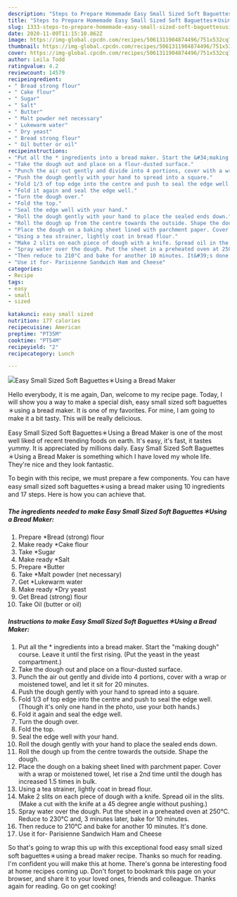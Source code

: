 ```yaml
---
description: "Steps to Prepare Homemade Easy Small Sized Soft Baguettes＊Using a Bread Maker"
title: "Steps to Prepare Homemade Easy Small Sized Soft Baguettes＊Using a Bread Maker"
slug: 1333-steps-to-prepare-homemade-easy-small-sized-soft-baguettesusing-a-bread-maker
date: 2020-11-09T11:15:10.862Z
image: https://img-global.cpcdn.com/recipes/5061311904874496/751x532cq70/easy-small-sized-soft-baguettes＊using-a-bread-maker-recipe-main-photo.jpg
thumbnail: https://img-global.cpcdn.com/recipes/5061311904874496/751x532cq70/easy-small-sized-soft-baguettes＊using-a-bread-maker-recipe-main-photo.jpg
cover: https://img-global.cpcdn.com/recipes/5061311904874496/751x532cq70/easy-small-sized-soft-baguettes＊using-a-bread-maker-recipe-main-photo.jpg
author: Leila Todd
ratingvalue: 4.2
reviewcount: 14579
recipeingredient:
- " Bread strong flour"
- " Cake flour"
- " Sugar"
- " Salt"
- " Butter"
- " Malt powder net necessary"
- " Lukewarm water"
- " Dry yeast"
- " Bread strong flour"
- " Oil butter or oil"
recipeinstructions:
- "Put all the * ingredients into a bread maker. Start the &#34;making dough&#34; course. Leave it until the first rising. (Put the yeast in the yeast compartment.)"
- "Take the dough out and place on a flour-dusted surface."
- "Punch the air out gently and divide into 4 portions, cover with a wrap or moistened towel, and let it sit for 20 minutes."
- "Push the dough gently with your hand to spread into a square."
- "Fold 1/3 of top edge into the centre and push to seal the edge well. (Though it&#39;s only one hand in the photo, use your both hands.)"
- "Fold it again and seal the edge well."
- "Turn the dough over."
- "Fold the top."
- "Seal the edge well with your hand."
- "Roll the dough gently with your hand to place the sealed ends down."
- "Roll the dough up from the centre towards the outside. Shape the dough."
- "Place the dough on a baking sheet lined with parchment paper. Cover with a wrap or moistened towel, let rise a 2nd time until the dough has increased 1.5 times in bulk."
- "Using a tea strainer, lightly coat in bread flour."
- "Make 2 slits on each piece of dough with a knife. Spread oil in the slits. (Make a cut with the knife at a 45 degree angle without pushing.)"
- "Spray water over the dough. Put the sheet in a preheated oven at 250°C. Reduce to 230°C and, 3 minutes later, bake for 10 minutes."
- "Then reduce to 210°C and bake for another 10 minutes. It&#39;s done."
- "Use it for- Parisienne Sandwich Ham and Cheese"
categories:
- Recipe
tags:
- easy
- small
- sized

katakunci: easy small sized 
nutrition: 177 calories
recipecuisine: American
preptime: "PT35M"
cooktime: "PT54M"
recipeyield: "2"
recipecategory: Lunch

---
```



![Easy Small Sized Soft Baguettes＊Using a Bread Maker](https://img-global.cpcdn.com/recipes/5061311904874496/751x532cq70/easy-small-sized-soft-baguettes＊using-a-bread-maker-recipe-main-photo.jpg)

Hello everybody, it is me again, Dan, welcome to my recipe page. Today, I will show you a way to make a special dish, easy small sized soft baguettes＊using a bread maker. It is one of my favorites. For mine, I am going to make it a bit tasty. This will be really delicious.



Easy Small Sized Soft Baguettes＊Using a Bread Maker is one of the most well liked of recent trending foods on earth. It's easy, it's fast, it tastes yummy. It is appreciated by millions daily. Easy Small Sized Soft Baguettes＊Using a Bread Maker is something which I have loved my whole life. They're nice and they look fantastic.


To begin with this recipe, we must prepare a few components. You can have easy small sized soft baguettes＊using a bread maker using 10 ingredients and 17 steps. Here is how you can achieve that.

<!--inarticleads1-->

##### The ingredients needed to make Easy Small Sized Soft Baguettes＊Using a Bread Maker:

1. Prepare  *Bread (strong) flour
1. Make ready  *Cake flour
1. Take  *Sugar
1. Make ready  *Salt
1. Prepare  *Butter
1. Take  *Malt powder (net necessary)
1. Get  *Lukewarm water
1. Make ready  *Dry yeast
1. Get  Bread (strong) flour
1. Take  Oil (butter or oil)




<!--inarticleads2-->

##### Instructions to make Easy Small Sized Soft Baguettes＊Using a Bread Maker:

1. Put all the * ingredients into a bread maker. Start the &#34;making dough&#34; course. Leave it until the first rising. (Put the yeast in the yeast compartment.)
1. Take the dough out and place on a flour-dusted surface.
1. Punch the air out gently and divide into 4 portions, cover with a wrap or moistened towel, and let it sit for 20 minutes.
1. Push the dough gently with your hand to spread into a square.
1. Fold 1/3 of top edge into the centre and push to seal the edge well. (Though it&#39;s only one hand in the photo, use your both hands.)
1. Fold it again and seal the edge well.
1. Turn the dough over.
1. Fold the top.
1. Seal the edge well with your hand.
1. Roll the dough gently with your hand to place the sealed ends down.
1. Roll the dough up from the centre towards the outside. Shape the dough.
1. Place the dough on a baking sheet lined with parchment paper. Cover with a wrap or moistened towel, let rise a 2nd time until the dough has increased 1.5 times in bulk.
1. Using a tea strainer, lightly coat in bread flour.
1. Make 2 slits on each piece of dough with a knife. Spread oil in the slits. (Make a cut with the knife at a 45 degree angle without pushing.)
1. Spray water over the dough. Put the sheet in a preheated oven at 250°C. Reduce to 230°C and, 3 minutes later, bake for 10 minutes.
1. Then reduce to 210°C and bake for another 10 minutes. It&#39;s done.
1. Use it for- Parisienne Sandwich Ham and Cheese




So that's going to wrap this up with this exceptional food easy small sized soft baguettes＊using a bread maker recipe. Thanks so much for reading. I'm confident you will make this at home. There's gonna be interesting food at home recipes coming up. Don't forget to bookmark this page on your browser, and share it to your loved ones, friends and colleague. Thanks again for reading. Go on get cooking!
